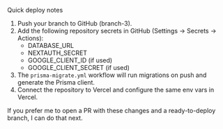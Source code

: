 Quick deploy notes

1) Push your branch to GitHub (branch-3).
2) Add the following repository secrets in GitHub (Settings → Secrets → Actions):
   - DATABASE_URL
   - NEXTAUTH_SECRET
   - GOOGLE_CLIENT_ID (if used)
   - GOOGLE_CLIENT_SECRET (if used)
3) The `prisma-migrate.yml` workflow will run migrations on push and generate the Prisma client.
4) Connect the repository to Vercel and configure the same env vars in Vercel.

If you prefer me to open a PR with these changes and a ready-to-deploy branch, I can do that next.